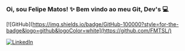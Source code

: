 ### Oi, sou Felipe Matos! ✨ Bem vindo ao meu Git, Dev's 💻

[![GitHub](https://img.shields.io/badge/GitHub-100000?style=for-the-badge&logo=github&logoColor=white](https://github.com/FMTSL/)

[![LinkedIn](https://img.shields.io/badge/LinkedIn-0077B5?style=for-the-badge&logo=linkedin&logoColor=white)](https://www.linkedin.com/in/felipematoslima/)
